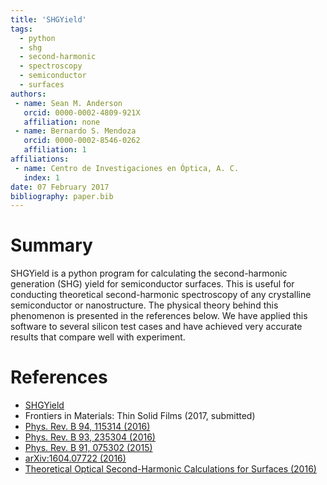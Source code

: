 ```yaml
---
title: 'SHGYield'
tags:
  - python
  - shg
  - second-harmonic
  - spectroscopy
  - semiconductor
  - surfaces
authors:
 - name: Sean M. Anderson
   orcid: 0000-0002-4809-921X
   affiliation: none
 - name: Bernardo S. Mendoza
   orcid: 0000-0002-8546-0262
   affiliation: 1
affiliations:
 - name: Centro de Investigaciones en Óptica, A. C.
   index: 1
date: 07 February 2017
bibliography: paper.bib
---
```


# Summary

SHGYield is a python program for calculating the second-harmonic generation (SHG) yield for semiconductor surfaces. This is useful for conducting theoretical second-harmonic spectroscopy of any crystalline semiconductor or nanostructure. The physical theory behind this phenomenon is presented in the references below. We have applied this software to several silicon test cases and have achieved very accurate results that compare well with experiment.

# References

* [SHGYield](https://github.com/roguephysicist/SHGYield)
* Frontiers in Materials: Thin Solid Films (2017, submitted)
* [Phys. Rev. B 94, 115314 (2016)](https://doi.org/10.1103/PhysRevB.94.115314)
* [Phys. Rev. B 93, 235304 (2016)](https://doi.org/10.1103/PhysRevB.93.235304)
* [Phys. Rev. B 91, 075302 (2015)](https://doi.org/10.1103/PhysRevB.91.075302)
* [arXiv:1604.07722 (2016)](https://arxiv.org/abs/1604.07722)
* [Theoretical Optical Second-Harmonic Calculations for Surfaces (2016)](https://doi.org/10.13140/RG.2.2.35619.66082)
